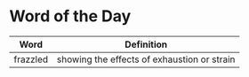 # Word of the Day

|Word|Definition|
|---|---|
|frazzled|showing the effects of exhaustion or strain|